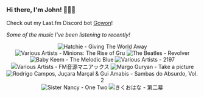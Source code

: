 ### Hi there, I'm John! 🏄🏻‍♂️

Check out my Last.fm Discord bot [Gowon](http://gowon.ca)!

_Some of the music I've been listening to recently!_


<!-- lastfm -->
<p align="center"><img src="https://lastfm.freetls.fastly.net/i/u/64s/4bd8edd67dc1b31006ec5b88a0ac0ec8.jpg" title="Hatchie - Giving The World Away"> <img src="https://lastfm.freetls.fastly.net/i/u/64s/e5616324ebe2428a024033a0ea45c048.jpg" title="Various Artists - Minions: The Rise of Gru"> <img src="https://lastfm.freetls.fastly.net/i/u/64s/deaec2d4735bea0d1c45fc75261624ae.jpg" title="The Beatles - Revolver"> <img src="https://lastfm.freetls.fastly.net/i/u/64s/ef98499114e88d49ee36e8510f564f5c.jpg" title="Baby Keem - The Melodic Blue"> <img src="https://lastfm.freetls.fastly.net/i/u/64s/dafc90343a4c1c1e98bdd5065bf8ca7e.jpg" title="Various Artists - 2197"> <img src="https://lastfm.freetls.fastly.net/i/u/64s/fdec45befba3359e96f9bd134cf8a98f.jpg" title="Various Artists - FM音源マニアックス"> <img src="https://lastfm.freetls.fastly.net/i/u/64s/5ede52fb30fe2e9a9ed2e7cd55e85e27.jpg" title="Margo Guryan - Take a picture"> <img src="https://lastfm.freetls.fastly.net/i/u/64s/a45c0087a86962e00f8d9e4895fae50d.jpg" title="Rodrigo Campos, Juçara Marçal & Gui Amabis - Sambas do Absurdo, Vol. 2"> <img src="https://lastfm.freetls.fastly.net/i/u/64s/fbac789299ad9dcaacd16f629648eda9.jpg" title="Sister Nancy - One Two"> <img src="https://lastfm.freetls.fastly.net/i/u/64s/8086ecd433cc422dbf16d45d6bd30329.jpg" title="きくおはな - 第二幕"> </p>
